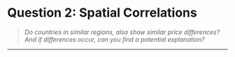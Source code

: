 # Question 2: Spatial Correlations
> *Do countries in similar regions, also show similar price differences? And if differences occur, can you find a potential explanation?*

<hr>



